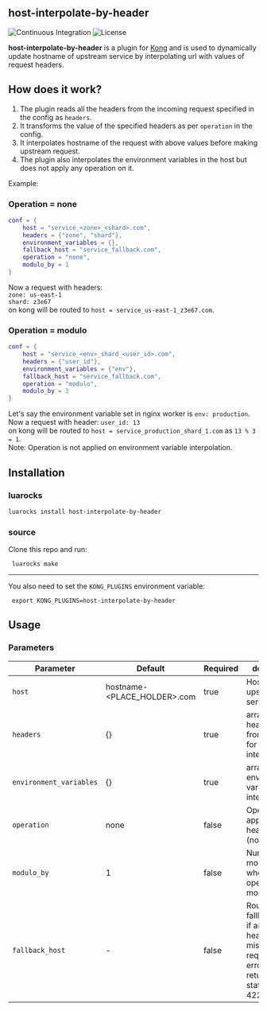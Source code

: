 ## host-interpolate-by-header
![Continuous Integration](https://github.com/dream11/kong-host-interpolate-by-header/workflows/Continuous%20Integration/badge.svg)
![License](https://img.shields.io/badge/license-MIT-green.svg)

**host-interpolate-by-header** is a plugin for [Kong](https://github.com/Mashape/kong) and is used to dynamically update hostname of upstream service by interpolating url with values of request headers.

## How does it work?

1. The plugin reads all the headers from the incoming request specified in the config as `headers`.
2. It transforms the value of the specified headers as per `operation` in the config.
3. It interpolates hostname of the request with above values before making upstream request.
4. The plugin also interpolates the environment variables in the host but does not apply any operation on it.

Example:

### Operation = none

```lua
conf = {
    host = "service_<zone>_<shard>.com",
    headers = {"zone", "shard"},
    environment_variables = {},
    fallback_host = "service_fallback.com",
    operation = "none",
    modulo_by = 1
}
```

Now a request with headers: <br>
 `zone: us-east-1` <br>
 `shard: z3e67`<br>
on kong will be routed to `host = service_us-east-1_z3e67.com`.

### Operation = modulo

```lua
conf = {
    host = "service_<env>_shard_<user_id>.com",
    headers = {"user_id"},
    environment_variables = {"env"},
    fallback_host = "service_fallback.com",
    operation = "modulo",
    modulo_by = 3
}
```
Let's say the environment variable set in nginx worker is `env: production`. <br>
Now a request with header:
 `user_id: 13` <br>
on kong will be routed to `host = service_production_shard_1.com` as `13 % 3 = 1`.<br/>
Note: Operation is not applied on environment variable interpolation.

## Installation

### luarocks
```bash
luarocks install host-interpolate-by-header
```

### source
Clone this repo and run:

     luarocks make
-------------------------
You also need to set the `KONG_PLUGINS` environment variable:

     export KONG_PLUGINS=host-interpolate-by-header

## Usage

### Parameters

| Parameter | Default  | Required | description |
| --- | --- | --- | --- |
| `host` | hostname-<PLACE_HOLDER>.com | true | Hostname of upstream service |
| `headers` | {} | true | array of headers read from request for interpolation |
| `environment_variables` | {} | true | array of environment varibales for interpolation |
| `operation` | none | false | Operation to apply on header value (none/modulo) |
| `modulo_by` | 1 | false | Number to do modulo by when operation = modulo |
| `fallback_host` | - | false | Route to fallback_host if any of the headers is missing in request else error is returned with status code 422 |
